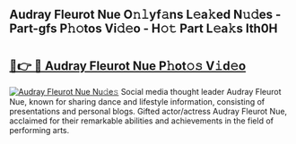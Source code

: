 ## Audray Fleurot Nue O𝚗𝚕yf𝚊ns L𝚎a𝚔ed N𝚞𝚍es - Part-gfs P𝚑𝚘tos Vi𝚍𝚎o - H𝚘𝚝 Part L𝚎a𝚔s Ith0H

# <h2><a href="http://kfagbs.oniu.top/?m=Audray+Fleurot+Nue">🔗👉 🔴 Audray Fleurot Nue P𝚑ot𝚘𝚜 V𝚒d𝚎o</a></h2>

[![Audray Fleurot Nue Nu𝚍e𝚜](https://i.imgur.com/0qMVB7G.gif)](http://kfagbs.oniu.top/?m=Audray+Fleurot+Nue)
Social media thought leader Audray Fleurot Nue, known for sharing dance and lifestyle information, consisting of presentations and personal blogs. Gifted actor/actress Audray Fleurot Nue, acclaimed for their remarkable abilities and achievements in the field of performing arts.  
